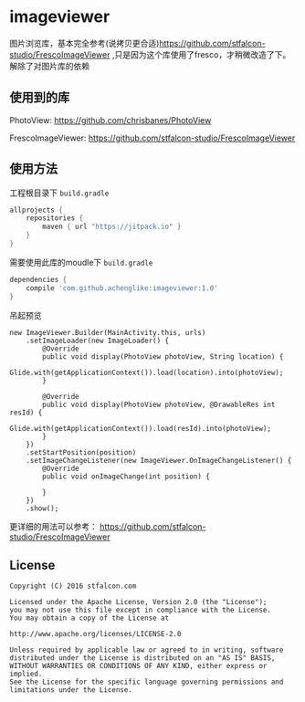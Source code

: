 # imageviewer
图片浏览库，基本完全参考(说拷贝更合适)https://github.com/stfalcon-studio/FrescoImageViewer ,只是因为这个库使用了fresco，才稍微改造了下。解除了对图片库的依赖

## 使用到的库

PhotoView: https://github.com/chrisbanes/PhotoView

FrescoImageViewer: https://github.com/stfalcon-studio/FrescoImageViewer

## 使用方法

工程根目录下 `build.gradle` 

```gradle
allprojects {
	repositories {
        maven { url "https://jitpack.io" }
    }
}
```

需要使用此库的moudle下 `build.gradle`
```gradle
dependencies {
    compile 'com.github.achenglike:imageviewer:1.0'
}
```

吊起预览
```
new ImageViewer.Builder(MainActivity.this, urls)
	.setImageLoader(new ImageLoader() {
	    @Override
	    public void display(PhotoView photoView, String location) {
	        Glide.with(getApplicationContext()).load(location).into(photoView);
	    }

	    @Override
	    public void display(PhotoView photoView, @DrawableRes int resId) {
	        Glide.with(getApplicationContext()).load(resId).into(photoView);
	    }
	})
	.setStartPosition(position)
	.setImageChangeListener(new ImageViewer.OnImageChangeListener() {
	    @Override
	    public void onImageChange(int position) {
	    
	    }
	})
	.show();
```

更详细的用法可以参考：
https://github.com/stfalcon-studio/FrescoImageViewer 

## License

```
Copyright (C) 2016 stfalcon.com

Licensed under the Apache License, Version 2.0 (the "License");
you may not use this file except in compliance with the License.
You may obtain a copy of the License at

http://www.apache.org/licenses/LICENSE-2.0

Unless required by applicable law or agreed to in writing, software
distributed under the License is distributed on an "AS IS" BASIS,
WITHOUT WARRANTIES OR CONDITIONS OF ANY KIND, either express or implied.
See the License for the specific language governing permissions and
limitations under the License.

```

[FrescoImageViewer]: <https://github.com/stfalcon-studio/FrescoImageViewer>
[PhotoView]: <https://github.com/chrisbanes/PhotoView>
